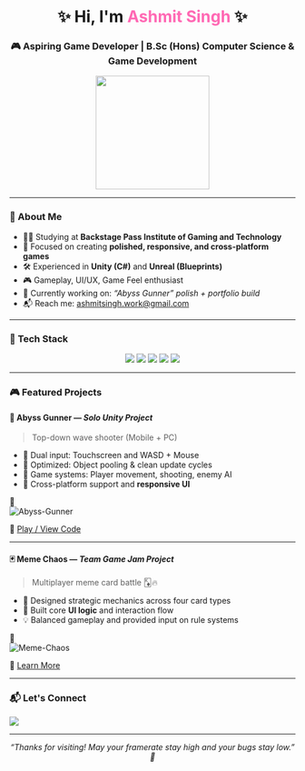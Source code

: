 <h1 align="center">✨ Hi, I'm <span style="color:#FF69B4;">Ashmit Singh</span> ✨</h1>
<h3 align="center">🎮 Aspiring Game Developer | B.Sc (Hons) Computer Science & Game Development</h3>

<p align="center">
  <img src="https://media.giphy.com/media/L8K62iTDkzGX6/giphy.gif" width="200" />
</p>

---

### 📘 About Me
- 👨‍🎓 Studying at **Backstage Pass Institute of Gaming and Technology**
- 🎯 Focused on creating **polished, responsive, and cross-platform games**
- 🛠️ Experienced in **Unity (C#)** and **Unreal (Blueprints)**
- 🎮 Gameplay, UI/UX, Game Feel enthusiast
- 🔧 Currently working on: *“Abyss Gunner” polish + portfolio build*
- 📬 Reach me: [ashmitsingh.work@gmail.com](mailto:ashmitsingh.work@gmail.com)

---

### 🚀 Tech Stack

<p align="center">
  <img src="https://img.shields.io/badge/Unity-000?style=for-the-badge&logo=unity&logoColor=white"/>
  <img src="https://img.shields.io/badge/Unreal_Engine-313131?style=for-the-badge&logo=unrealengine"/>
  <img src="https://img.shields.io/badge/C%23-239120?style=for-the-badge&logo=c-sharp&logoColor=white"/>
  <img src="https://img.shields.io/badge/C++-00599C?style=for-the-badge&logo=c%2b%2b&logoColor=white"/>
  <img src="https://img.shields.io/badge/Python-3776AB?style=for-the-badge&logo=python&logoColor=white"/>
</p>

---

### 🎮 Featured Projects

#### 🔫 **Abyss Gunner** — *Solo Unity Project*
> Top-down wave shooter (Mobile + PC)

- 🔁 Dual input: Touchscreen and WASD + Mouse
- 🧠 Optimized: Object pooling & clean update cycles
- 🧩 Game systems: Player movement, shooting, enemy AI
- 📱 Cross-platform support and **responsive UI**

📸  
![Abyss-Gunner](https://github.com/user-attachments/assets/1bcbbb3b-f317-40de-9c6d-e2018f56860d)


🔗 [Play / View Code](#)

---

#### 🃏 **Meme Chaos** — *Team Game Jam Project*
> Multiplayer meme card battle 🃎🔥

- 🧠 Designed strategic mechanics across four card types
- 🎨 Built core **UI logic** and interaction flow
- 💡 Balanced gameplay and provided input on rule systems

📸  
![Meme-Chaos](https://github.com/user-attachments/assets/cd2c33a6-175e-4c02-a651-05f11355418f)


🔗 [Learn More](#)

---

### 📬 Let's Connect

<p align="left">
  <a href="mailto:ashmitsingh.work@gmail.com"><img src="https://img.shields.io/badge/-Email-red?style=flat-square&logo=gmail&logoColor=white"/></a>
</p>

---

<p align="center">
  <em>“Thanks for visiting! May your framerate stay high and your bugs stay low.” 🎯</em>
</p>
